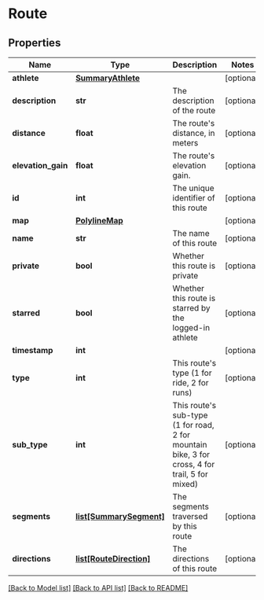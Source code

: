 # Route

## Properties
Name | Type | Description | Notes
------------ | ------------- | ------------- | -------------
**athlete** | [**SummaryAthlete**](SummaryAthlete.md) |  | [optional] 
**description** | **str** | The description of the route | [optional] 
**distance** | **float** | The route&#x27;s distance, in meters | [optional] 
**elevation_gain** | **float** | The route&#x27;s elevation gain. | [optional] 
**id** | **int** | The unique identifier of this route | [optional] 
**map** | [**PolylineMap**](PolylineMap.md) |  | [optional] 
**name** | **str** | The name of this route | [optional] 
**private** | **bool** | Whether this route is private | [optional] 
**starred** | **bool** | Whether this route is starred by the logged-in athlete | [optional] 
**timestamp** | **int** |  | [optional] 
**type** | **int** | This route&#x27;s type (1 for ride, 2 for runs) | [optional] 
**sub_type** | **int** | This route&#x27;s sub-type (1 for road, 2 for mountain bike, 3 for cross, 4 for trail, 5 for mixed) | [optional] 
**segments** | [**list[SummarySegment]**](SummarySegment.md) | The segments traversed by this route | [optional] 
**directions** | [**list[RouteDirection]**](RouteDirection.md) | The directions of this route | [optional] 

[[Back to Model list]](../README.md#documentation-for-models) [[Back to API list]](../README.md#documentation-for-api-endpoints) [[Back to README]](../README.md)

